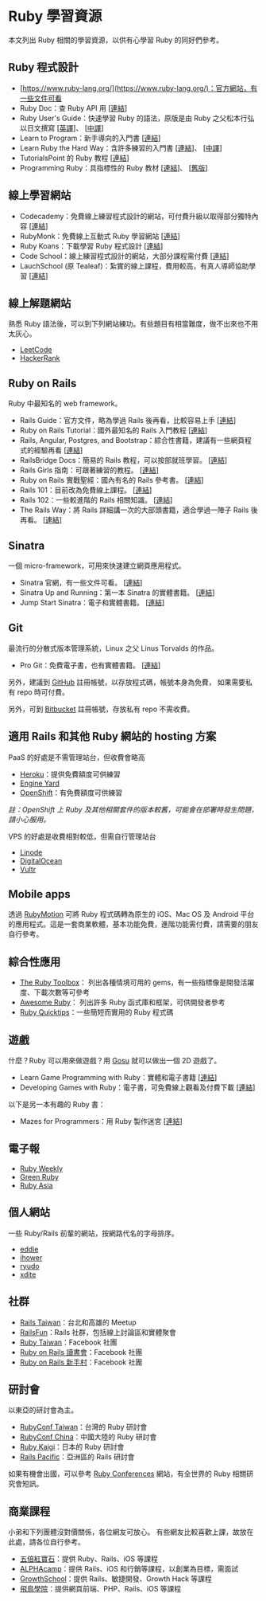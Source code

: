 # Ruby 學習資源

本文列出 Ruby 相關的學習資源，以供有心學習 Ruby 的同好們參考。

## Ruby 程式設計

- [https://www.ruby-lang.org/](https://www.ruby-lang.org/)：官方網站，有一些文件可看
- Ruby Doc：查 Ruby API 用
  [[連結](http://ruby-doc.org/)]
- Ruby User's Guide：快速學習 Ruby 的語法，原版是由 Ruby 之父松本行弘以日文撰寫
  [[英譯](http://www.rubyist.net/~slagell/ruby/)]、
  [[中譯](http://guides.ruby.tw/ruby/)]
- Learn to Program：新手導向的入門書
  [[連結](https://pine.fm/LearnToProgram/)]
- Learn Ruby the Hard Way：含許多練習的入門書
  [[連結](http://learnrubythehardway.org/book/)]、
  [[中譯](http://lrthw.github.io/)]
- TutorialsPoint 的 Ruby 教程
  [[連結](http://www.tutorialspoint.com/ruby/)]
- Programming Ruby：具指標性的 Ruby 教材
  [[連結](https://pragprog.com/book/ruby4/programming-ruby-1-9-2-0)]、
  [[舊版](http://ruby-doc.com/docs/ProgrammingRuby/)]


## 線上學習網站

- Codecademy：免費線上練習程式設計的網站，可付費升級以取得部分獨特內容
  [[連結](https://www.codecademy.com/)]
- RubyMonk：免費線上互動式 Ruby 學習網站
  [[連結](https://rubymonk.com/)]
- Ruby Koans：下載學習 Ruby 程式設計
  [[連結](http://rubykoans.com/)]
- Code School：線上練習程式設計的網站，大部分課程需付費
  [[連結](https://www.codeschool.com/)]
- LauchSchool (原 Tealeaf)：紮實的線上課程，費用較高，有真人導師協助學習
  [[連結](https://launchschool.com/)]


## 線上解題網站

熟悉 Ruby 語法後，可以到下列網站練功。有些題目有相當難度，做不出來也不用太灰心。

- [LeetCode](https://leetcode.com/)
- [HackerRank](https://www.hackerrank.com/)


## Ruby on Rails

Ruby 中最知名的 web framework。

- Rails Guide：官方文件，略為學過 Rails 後再看，比較容易上手
  [[連結](http://guides.rubyonrails.org/)]
- Ruby on Rails Tutorial：國外最知名的 Rails 入門教程
  [[連結](https://www.railstutorial.org/)]
- Rails, Angular, Postgres, and Bootstrap：綜合性書籍，建議有一些網頁程式的經驗再看
  [[連結](https://pragprog.com/book/dcbang/rails-angular-postgres-and-bootstrap)]
- RailsBridge Docs：簡易的 Rails 教程，可以按部就班學習。
  [[連結](http://railsbridge-docs-zh-tw.herokuapp.com/docs/)]
- Rails Girls 指南：可跟著練習的教程。
  [[連結](http://railsgirls.tw/)]
- Ruby on Rails 實戰聖經：國內有名的 Rails 參考書。
  [[連結](https://ihower.tw/rails4/)]
- Rails 101：目前改為免費線上課程。
  [[連結](http://courses.growthschool.com/courses/rails-101)]
- Rails 102：一些較進階的 Rails 相關知識。
  [[連結](https://www.gitbook.com/book/rocodev/rails-102/details)]
- The Rails Way：將 Rails 詳細講一次的大部頭書籍，適合學過一陣子 Rails 後再看。
  [[連結](http://amzn.to/1Q1PtL4)]

## Sinatra

一個 micro-framework，可用來快速建立網頁應用程式。

- Sinatra 官網，有一些文件可看。
  [[連結](http://www.sinatrarb.com/)]
- Sinatra Up and Running：第一本 Sinatra 的實體書籍。
  [[連結](http://shop.oreilly.com/product/0636920019664.do)]
- Jump Start Sinatra：電子和實體書籍。
  [[連結](http://www.sitepoint.com/store/jump-start-sinatra/)]

## Git

最流行的分散式版本管理系統，Linux 之父 Linus Torvalds 的作品。

- Pro Git：免費電子書，也有實體書籍。
  [[連結](https://git-scm.com/book/en/v2)]

另外，建議到 [GitHub](https://github.com/) 註冊帳號，以存放程式碼，帳號本身為免費，
如果需要私有 repo 時可付費。

另外，可到 [Bitbucket](https://bitbucket.org/) 註冊帳號，存放私有 repo 不需收費。

## 適用 Rails 和其他 Ruby 網站的 hosting 方案

PaaS 的好處是不需管理站台，但收費會略高

- [Heroku](https://www.heroku.com/)：提供免費額度可供練習
- [Engine Yard](https://www.engineyard.com/)
- [OpenShift](https://www.openshift.com/)：有免費額度可供練習

*註：OpenShift 上 Ruby 及其他相關套件的版本較舊，可能會在部署時發生問題，請小心服用。*

VPS 的好處是收費相對較低，但需自行管理站台

- [Linode](https://www.linode.com/)
- [DigitalOcean](https://www.digitalocean.com/)
- [Vultr](https://www.vultr.com/)

## Mobile apps

透過 [RubyMotion](http://www.rubymotion.com/) 可將 Ruby 程式碼轉為原生的 iOS、Mac OS 及 Android 平台的應用程式。這是一套商業軟體，基本功能免費，進階功能需付費，請需要的朋友自行參考。

## 綜合性應用

- [The Ruby Toolbox](https://www.ruby-toolbox.com/)：
  列出各種情境可用的 gems，有一些指標像是開發活躍度、下載次數等可參考
- [Awesome Ruby](http://awesome-ruby.com/)：
  列出許多 Ruby 函式庫和框架，可供開發者參考
- [Ruby Quicktips](http://rubyquicktips.com/)：一些簡短而實用的 Ruby 程式碼

## 遊戲

什麼？Ruby 可以用來做遊戲？用 [Gosu](https://www.libgosu.org/) 就可以做出一個 2D 遊戲了。

- Learn Game Programming with Ruby：實體和電子書籍
  [[連結](https://pragprog.com/book/msgpkids/learn-game-programming-with-ruby)]
- Developing Games with Ruby：電子書，可免費線上觀看及付費下載
  [[連結](https://leanpub.com/developing-games-with-ruby/)]

以下是另一本有趣的 Ruby 書：

- Mazes for Programmers：用 Ruby 製作迷宮
  [[連結](https://pragprog.com/book/jbmaze/mazes-for-programmers)]

## 電子報

- [Ruby Weekly](http://rubyweekly.com/)
- [Green Ruby](http://greenruby.org/)
- [Ruby Asia](http://rubyasia.com/)

## 個人網站

一些 Ruby/Rails 前輩的網站，按網路代名的字母排序。

- [eddie](http://blog.eddie.com.tw/)
- [ihower](https://ihower.tw/)
- [ryudo](http://ryudo.tw/)
- [xdite](http://xdite.net/)

## 社群

- [Rails Taiwan](http://www.meetup.com/rails-taiwan/)：台北和高雄的 Meetup
- [RailsFun](http://railsfun.tw/)：Rails 社群，包括線上討論區和實體聚會
- [Ruby Taiwan](https://www.facebook.com/groups/142197385837507/)：Facebook 社團
- [Ruby on Rails 讀書會](https://www.facebook.com/groups/208890269174940/)：Facebook 社團
- [Ruby on Rails 新手村](https://www.facebook.com/groups/670532946312104/)：Facebook 社團

## 研討會

以東亞的研討會為主。

- [RubyConf Taiwan](http://rubyconf.tw/)：台灣的 Ruby 研討會
- [RubyConf China](http://www.rubyconfchina.org/)：中國大陸的 Ruby 研討會
- [Ruby Kaigi](http://rubykaigi.org/)：日本的 Ruby 研討會
- [Rails Pacific](http://www.railspacific.com/)：亞洲區的 Rails 研討會

如果有機會出國，可以參考 [Ruby Conferences](http://rubyconferences.org/) 網站，有全世界的 Ruby 相關研究會短訊。

## 商業課程

小弟和下列團體沒對價關係，各位網友可放心。
有些網友比較喜歡上課，故放在此處，請各位自行參考。

- [五倍紅寶石](https://5xruby.tw/)：提供 Ruby、Rails、iOS 等課程
- [ALPHAcamp](https://www.alphacamp.co/)：提供 Rails、iOS 和行銷等課程，以創業為目標，需面試
- [GrowthSchool](http://www.growthschool.com/)：提供 Rails、敏捷開發、Growth Hack 等課程
- [飛鳥學院](http://asukademy.com/)：提供網頁前端、PHP、Rails、iOS 等課程

